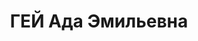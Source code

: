 ---
title: ГЕЙ Ада Эмильевна
description: "Род. в 1897, Санкт-Петербург, немка, обр.: среднее, б/п. Проживала:\
  \ Москва, Лубянский пр-д, д. 2/3, кв. 77. Преподаватель иностранных языков в Московской\
  \ школе художников на Масловке. \n  Арестована 10.09.1937. Обв. в измене Родине\
  \ и участии в к.-р. террористической организации. Приговор: ВК ВС СССР, 26.10.1937\
  \ – ВМН. Расстреляна 26.10.1937, г.Москва. \n  Реабилитирована Пленумом Верховного\
  \ суда СССР 20.06.1990"
---